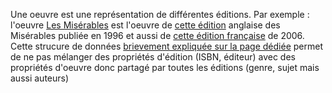 <!-- LANG:EN, title="How to distinct editions from works"-->
<!-- LANG:EN, title="Comment faire la distinction entre des oeuvres et des éditions"-->
Une oeuvre est une représentation de différentes éditions. Par exemple :
l'oeuvre [Les Misérables](https://inventaire.io/entity/wd:Q180736) est l'oeuvre de
[cette édition](https://inventaire.io/entity/isbn:9780449911679) anglaise
des Misérables publiée en 1996 et aussi de [cette édition française](https://inventaire.io/entity/isbn:9782010015779) de 2006. 
Cette strucure de données [brievement expliquée sur la page dédiée](https://wiki.inventaire.io/wiki/Data?lang=fr#structure-des-donnée) permet de ne pas mélanger des propriétés d'édition (ISBN, éditeur) avec des propriétés d'oeuvre donc partagé par toutes les éditions (genre, sujet mais aussi auteurs)